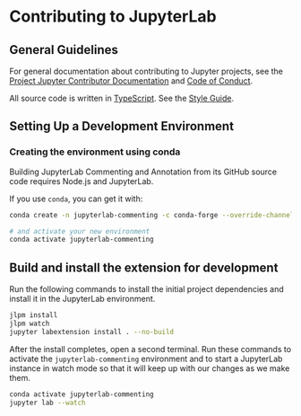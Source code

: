 # Contributing to JupyterLab

## General Guidelines

For general documentation about contributing to Jupyter projects, see the
[Project Jupyter Contributor Documentation](https://jupyter.readthedocs.io/en/latest/contributor/content-contributor.html) and [Code of Conduct](https://github.com/jupyter/governance/blob/master/conduct/code_of_conduct.md).

All source code is written in
[TypeScript](http://www.typescriptlang.org/Handbook). See the [Style
Guide](https://github.com/jupyterlab/jupyterlab/wiki/TypeScript-Style-Guide).

## Setting Up a Development Environment

### Creating the environment using conda

Building JupyterLab Commenting and Annotation from its GitHub source code requires Node.js and JupyterLab.

If you use `conda`, you can get it with:

```bash
conda create -n jupyterlab-commenting -c conda-forge --override-channels nodejs jupyterlab

# and activate your new environment
conda activate jupyterlab-commenting

```

## Build and install the extension for development

Run the following commands to install the initial project dependencies and install it in the JupyterLab environment.

```bash
jlpm install
jlpm watch
jupyter labextension install . --no-build
```

After the install completes, open a second terminal. Run these commands to activate the `jupyterlab-commenting`
environment and to start a JupyterLab instance in watch mode so that it will keep up with our changes as we make them.


```bash
conda activate jupyterlab-commenting
jupyter lab --watch
```
